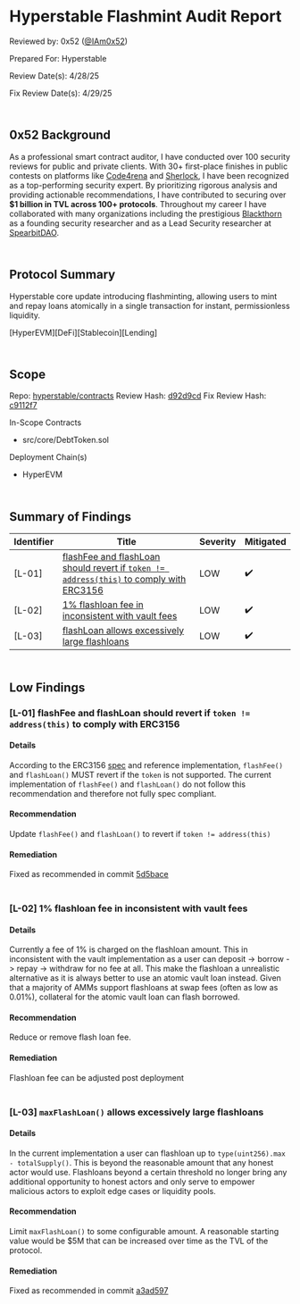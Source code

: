 # Hyperstable Flashmint Audit Report

Reviewed by: 0x52 ([@IAm0x52](https://twitter.com/IAm0x52))

Prepared For: Hyperstable

Review Date(s): 4/28/25

Fix Review Date(s): 4/29/25

## <br/> 0x52 Background

As a professional smart contract auditor, I have conducted over 100 security reviews for public and private clients. With 30+ first-place finishes in public contests on platforms like [Code4rena](https://code4rena.com/@0x52) and [Sherlock](https://audits.sherlock.xyz/watson/0x52), I have been recognized as a top-performing security expert. By prioritizing rigorous analysis and providing actionable recommendations, I have contributed to securing over **$1 billion in TVL across 100+ protocols**. Throughout my career I have collaborated with many organizations including  the prestigious [Blackthorn](https://www.blackthorn.xyz/) as a founding security researcher and as a Lead Security researcher at [SpearbitDAO](https://cantina.xyz/u/iam0x52).

## <br/> Protocol Summary

Hyperstable core update introducing flashminting, allowing users to mint and repay loans atomically in a single transaction for instant, permissionless liquidity.

[HyperEVM][DeFi][Stablecoin][Lending]

## <br/> Scope

Repo: [hyperstable/contracts](https://github.com/hyperstable/contracts)
Review Hash: [d92d9cd](https://github.com/hyperstable/contracts/pull/82/commits/d92d9cd8873928d7326bcfab4232aff23f0c7885)
Fix Review Hash: [c9112f7](https://github.com/hyperstable/contracts/pull/82/commits/c9112f7708bc7e59ed38b07ade34d6242097a16f)

In-Scope Contracts
- src/core/DebtToken.sol

Deployment Chain(s)
- HyperEVM

## <br/> Summary of Findings

|  Identifier  | Title                        | Severity      | Mitigated |
| ------ | ---------------------------- | ------------- | ----- |
| [L-01] | [flashFee and flashLoan should revert if `token != address(this)` to comply with ERC3156](#l-01-flashfee-and-flashloan-should-revert-if-token--addressthis-to-comply-with-erc3156) | LOW | ✔️ |
| [L-02] | [1% flashloan fee in inconsistent with vault fees](#l-02-1-flashloan-fee-in-inconsistent-with-vault-fees) | LOW | ✔️ |
| [L-03] | [flashLoan allows excessively large flashloans](#l-03-flashloan-allows-excessively-large-flashloans) | LOW | ✔️ |

## <br/> Low Findings

### [L-01] flashFee and flashLoan should revert if `token != address(this)` to comply with ERC3156

#### Details 

According to the ERC3156 [spec](https://eips.ethereum.org/EIPS/eip-3156) and reference implementation, `flashFee()` and `flashLoan()` MUST revert if the `token` is not supported. The current implementation of `flashFee()` and `flashLoan()` do not follow this recommendation and therefore not fully spec compliant.

#### Recommendation

Update `flashFee()` and `flashLoan()` to revert if `token != address(this)`

#### Remediation

Fixed as recommended in commit [5d5bace](https://github.com/hyperstable/contracts/pull/82/commits/5d5bace67875d15887d9379b2364239f187c4279)

### <br/> [L-02] 1% flashloan fee in inconsistent with vault fees

#### Details 

Currently a fee of 1% is charged on the flashloan amount. This in inconsistent with the vault implementation as a user can deposit -> borrow -> repay -> withdraw for no fee at all. This make the flashloan a unrealistic alternative as it is always better to use an atomic vault loan instead. Given that a majority of AMMs support flashloans at swap fees (often as low as 0.01%), collateral for the atomic vault loan can flash borrowed.

#### Recommendation

Reduce or remove flash loan fee.

#### Remediation

Flashloan fee can be adjusted post deployment

### <br/> [L-03] `maxFlashLoan()` allows excessively large flashloans

#### Details 

In the current implementation a user can flashloan up to `type(uint256).max - totalSupply()`. This is beyond the reasonable amount that any honest actor would use. Flashloans beyond a certain threshold no longer bring any additional opportunity to honest actors and only serve to empower malicious actors to exploit edge cases or liquidity pools. 

#### Recommendation

Limit `maxFlashLoan()` to some configurable amount. A reasonable starting value would be $5M that can be increased over time as the TVL of the protocol.

#### Remediation

Fixed as recommended in commit [a3ad597](https://github.com/hyperstable/contracts/pull/87/commits/a3ad597f8d35a54d00f5ab026705161669facc8d)